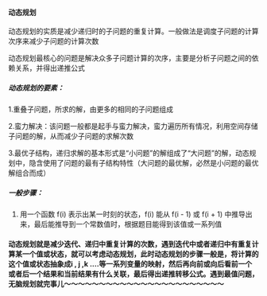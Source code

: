 #### 动态规划

动态规划的实质是减少递归时的子问题的重复计算。一般做法是调度子问题的计算次序来减少子问题的计算次数

动态规划最核心的问题是解决众多子问题计算的次序，主要是分析子问题之间的依赖关系，并得出递推公式 



##### 动态规划的要素：

1.重叠子问题，所求的解，由更多的相同的子问题组成

2.蛮力解决：该问题一般都是起手与蛮力解决，蛮力遍历所有情况，利用空间存储子问题的解，从而减少子问题的求解次数

3.最优子结构，递归求解的基本形式是“小问题”的解组成了“大问题”的解，动态规划中，隐含使用了问题的最有子结构特性（大问题的最优解，必然是小问题的最优解组合而成）



##### 一般步骤：

1. 用一个函数 f(i) 表示出某一时刻的状态，f(i) 能从 f(i - 1) 或 f(i + 1) 中推导出来，最后能推导到一个常数值时，根据题目能得到该值或一系列值





#### 动态规划就是减少迭代、递归中重复计算的次数，遇到迭代中或者递归中有重复计算某一个值或状态，就可以考虑动态规划，此时动态规划的步骤一般是，将计算的这个值或状态抽象成i , j ,k ....等一系列变量的映射，然后再向前或向后看前一个或者后一个结果和当前结果有什么关联，最后得出递推转移公式。遇到最值问题，无脑规划就完事儿～～～～～～～～～～～～～～～～～～～～～～～
